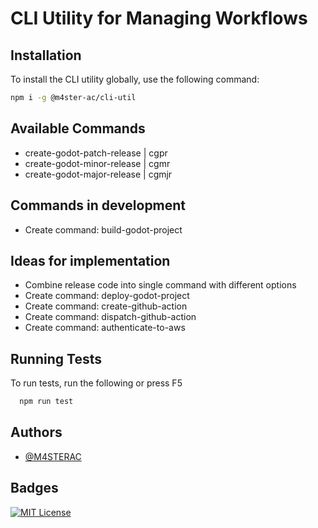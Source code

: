# CLI Utility for Managing Workflows

## Installation

To install the CLI utility globally, use the following command:

```bash
npm i -g @m4ster-ac/cli-util
```

## Available Commands

- create-godot-patch-release | cgpr
- create-godot-minor-release | cgmr
- create-godot-major-release | cgmjr

## Commands in development

- Create command: build-godot-project

## Ideas for implementation

- Combine release code into single command with different options
- Create command: deploy-godot-project
- Create command: create-github-action
- Create command: dispatch-github-action
- Create command: authenticate-to-aws

## Running Tests

To run tests, run the following or press F5

```bash
  npm run test
```

## Authors

- [@M4STERAC](https://www.github.com/M4STERAC)

## Badges

[![MIT License](https://img.shields.io/badge/License-MIT-green.svg)](https://choosealicense.com/licenses/mit/)
